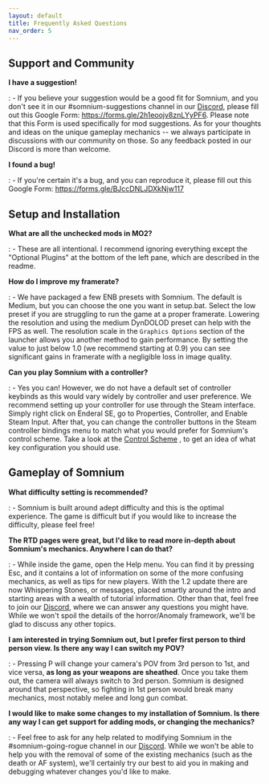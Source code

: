 ```yaml
---
layout: default
title: Frequently Asked Questions
nav_order: 5
---
```


## Support and Community

**I have a suggestion!**

:   -   If you believe your suggestion would be a good fit for Somnium,
        and you don\'t see it in our #somnium-suggestions channel in our
        [Discord](https://discord.com/invite/BnUHUswABG), please fill
        out this Google Form: <https://forms.gle/2h1eoojv8znLYyPF6>.
        Please note that this Form is used specifically for mod
        suggestions. As for your thoughts and ideas on the unique
        gameplay mechanics \-- we always participate in discussions with
        our community on those. So any feedback posted in our Discord is
        more than welcome.

**I found a bug!**

:   -   If you\'re certain it\'s a bug, and you can reproduce it, please
        fill out this Google Form: <https://forms.gle/BJccDNLJDXkNjw117>

## Setup and Installation

**What are all the unchecked mods in MO2?**

:   -   These are all intentional. I recommend ignoring everything
        except the \"Optional Plugins\" at the bottom of the left pane,
        which are described in the readme.

**How do I improve my framerate?**

:   -   We have packaged a few ENB presets with Somnium. The default is
        Medium, but you can choose the one you want in setup.bat. Select
        the low preset if you are struggling to run the game at a proper
        framerate. Lowering the resolution and using the medium DynDOLOD
        preset can help with the FPS as well. The resolution scale in
        the `Graphics Options` section of the launcher allows you
        another method to gain performance. By setting the value to just
        below 1.0 (we recommend starting at 0.9) you can see significant
        gains in framerate with a negligible loss in image quality.

**Can you play Somnium with a controller?**

:   -   Yes you can! However, we do not have a default set of controller
        keybinds as this would vary widely by controller and user
        preference. We recommend setting up your controller for use
        through the Steam interface. Simply right click on Enderal SE,
        go to Properties, Controller, and Enable Steam Input. After
        that, you can change the controller buttons in the Steam
        controller bindings menu to match what you would prefer for
        Somnium\'s control scheme. Take a look at the [Control
        Scheme](https://somnium-fur-enderal.readthedocs.io/en/latest/2_Gameplay.html#controls)
        , to get an idea of what key configuration you should use.

## Gameplay of Somnium

**What difficulty setting is recommended?**

:   -   Somnium is built around adept difficulty and this is the optimal
        experience. The game is difficult but if you would like to
        increase the difficulty, please feel free!

**The RTD pages were great, but I\'d like to read more in-depth about Somnium\'s mechanics. Anywhere I can do that?**

:   -   While inside the game, open the Help menu. You can find it by
        pressing Esc, and it contains a lot of information on some of
        the more confusing mechanics, as well as tips for new players.
        With the 1.2 update there are now Whispering Stones, or
        messages, placed smartly around the intro and starting areas
        with a wealth of tutorial information. Other than that, feel
        free to join our
        [Discord](https://discord.com/invite/BnUHUswABG), where we can
        answer any questions you might have. While we won\'t spoil the
        details of the horror/Anomaly framework, we\'ll be glad to
        discuss any other topics.

**I am interested in trying Somnium out, but I prefer first person to third person view. Is there any way I can switch my POV?**

:   -   Pressing P will change your camera\'s POV from 3rd person to
        1st, and vice versa, **as long as your weapons are sheathed**.
        Once you take them out, the camera will always switch to 3rd
        person. Somnium is designed around that perspective, so fighting
        in 1st person would break many mechanics, most notably melee and
        long gun combat.

**I would like to make some changes to my installation of Somnium. Is there any way I can get support for adding mods, or changing the mechanics?**

:   -   Feel free to ask for any help related to modifying Somnium in
        the #somnium-going-rogue channel in our
        [Discord](https://discord.com/invite/BnUHUswABG). While we
        won\'t be able to help you with the removal of some of the
        existing mechanics (such as the death or AF system), we\'ll
        certainly try our best to aid you in making and debugging
        whatever changes you\'d like to make.

